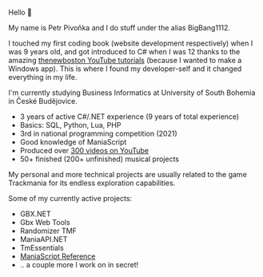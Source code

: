 Hello 👋

My name is Petr Pivoňka and I do stuff under the alias BigBang1112.

I touched my first coding book (website development respectively) when I was 9 years old, and got introduced to C# when I was 12 thanks to the amazing [thenewboston YouTube tutorials](https://www.youtube.com/watch?v=x_9lfHjYtVg&list=PL0EE421AE8BCEBA4A) (because I wanted to make a Windows app). This is where I found my developer-self and it changed everything in my life.

I'm currently studying Business Informatics at University of South Bohemia in České Budějovice.

- 3 years of active C#/.NET experience (9 years of total experience)
- Basics: SQL, Python, Lua, PHP
- 3rd in national programming competition (2021)
- Good knowledge of ManiaScript
- Produced over [300 videos on YouTube](https://www.youtube.com/@BigBang1112tm)
- 50+ finished (200+ unfinished) musical projects

My personal and more technical projects are usually related to the game Trackmania for its endless exploration capabilities.

Some of my currently active projects:

- GBX.NET
- Gbx Web Tools
- Randomizer TMF
- ManiaAPI.NET
- TmEssentials
- [ManiaScript Reference](https://github.com/BigBang1112/maniascript-reference)
- .. a couple more I work on in secret!

<!--
**BigBang1112/bigbang1112** is a ✨ _special_ ✨ repository because its `README.md` (this file) appears on your GitHub profile.

Here are some ideas to get you started:

- 🔭 I’m currently working on ...
- 🌱 I’m currently learning ...
- 👯 I’m looking to collaborate on ...
- 🤔 I’m looking for help with ...
- 💬 Ask me about ...
- 📫 How to reach me: ...
- 😄 Pronouns: ...
- ⚡ Fun fact: ...
-->
